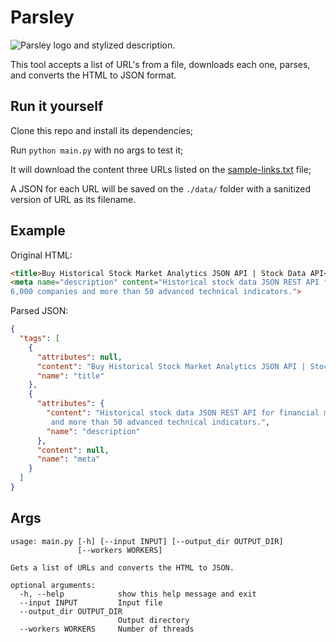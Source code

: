 # Parsley

![Parsley logo and stylized description.](http://i.imgur.com/LFYhXal.png)

This tool accepts a list of URL's from a file, downloads each one, parses, and
converts the HTML to JSON format.

## Run it yourself

Clone this repo and install its dependencies;

Run `python main.py` with no args to test it;

It will download the content three URLs listed on the [sample-links.txt](https://github.com/cardoso-neto/Parsley/blob/master/sample-links.txt) file;

A JSON for each URL will be saved on the `./data/` folder with a sanitized version of URL as its filename.

## Example

Original HTML:

```html
<title>Buy Historical Stock Market Analytics JSON API | Stock Data API</title>
<meta name="description" content="Historical stock data JSON REST API for financial market data. Includes over
6,000 companies and more than 50 advanced technical indicators.">
```

Parsed JSON:

```json
{
  "tags": [
    {
      "attributes": null,
      "content": "Buy Historical Stock Market Analytics JSON API | Stock Data API",
      "name": "title"
    },
    {
      "attributes": {
        "content": "Historical stock data JSON REST API for financial market data. Includes over 6,000 companies
         and more than 50 advanced technical indicators.",
        "name": "description"
      },
      "content": null,
      "name": "meta"
    }
  ]
}
```

## Args

```
usage: main.py [-h] [--input INPUT] [--output_dir OUTPUT_DIR]
               [--workers WORKERS]

Gets a list of URLs and converts the HTML to JSON.

optional arguments:
  -h, --help            show this help message and exit
  --input INPUT         Input file
  --output_dir OUTPUT_DIR
                        Output directory
  --workers WORKERS     Number of threads
```
